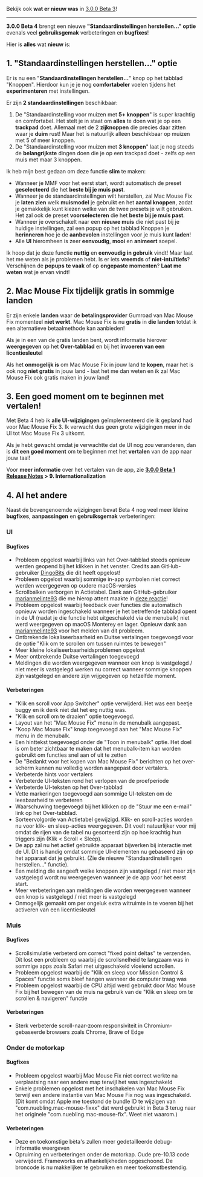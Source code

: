 Bekijk ook **wat er nieuw was** in [3.0.0 Beta 3](https://github.com/noah-nuebling/mac-mouse-fix/releases/tag/3.0.0-Beta-3)!

---

**3.0.0 Beta 4** brengt een nieuwe **"Standaardinstellingen herstellen..." optie** evenals veel **gebruiksgemak** verbeteringen en **bugfixes**!

Hier is **alles** wat **nieuw** is:

## 1. "Standaardinstellingen herstellen..." optie

Er is nu een "**Standaardinstellingen herstellen...**" knop op het tabblad "Knoppen". 
Hierdoor kun je je nog **comfortabeler** voelen tijdens het **experimenteren** met instellingen.

Er zijn **2 standaardinstellingen** beschikbaar:

1. De "Standaardinstelling voor muizen met **5+ knoppen**" is super krachtig en comfortabel. Het stelt je in staat om **alles** te doen wat je op een **trackpad** doet. Allemaal met de 2 **zijknoppen** die precies daar zitten waar je **duim** rust! Maar het is natuurlijk alleen beschikbaar op muizen met 5 of meer knoppen.
2. De "Standaardinstelling voor muizen met **3 knoppen**" laat je nog steeds de **belangrijkste** dingen doen die je op een trackpad doet - zelfs op een muis met maar 3 knoppen.

Ik heb mijn best gedaan om deze functie **slim** te maken:

- Wanneer je MMF voor het eerst start, wordt automatisch de preset **geselecteerd** die het **beste bij je muis past**.
- Wanneer je de standaardinstellingen wilt herstellen, zal Mac Mouse Fix je **laten zien** welk **muismodel** je gebruikt en het **aantal knoppen**, zodat je gemakkelijk kunt kiezen welke van de twee presets je wilt gebruiken. Het zal ook de preset **voorselecteren** die het **beste bij je muis past**.
- Wanneer je overschakelt naar een **nieuwe muis** die niet past bij je huidige instellingen, zal een popup op het tabblad Knoppen je **herinneren** hoe je de **aanbevolen** instellingen voor je muis kunt **laden**!
- Alle **UI** hieromheen is zeer **eenvoudig**, **mooi** en **animeert** soepel.

Ik hoop dat je deze functie **nuttig** en **eenvoudig in gebruik** vindt! Maar laat het me weten als je problemen hebt.
Is er iets **vreemds** of **niet-intuïtiefs**? Verschijnen de **popups** **te vaak** of op **ongepaste momenten**? **Laat me weten** wat je ervan vindt!

## 2. Mac Mouse Fix tijdelijk gratis in sommige landen

Er zijn enkele **landen** waar de **betalingsprovider** Gumroad van Mac Mouse Fix momenteel **niet werkt**.
Mac Mouse Fix is nu **gratis** in **die landen** totdat ik een alternatieve betaalmethode kan aanbieden!

Als je in een van de gratis landen bent, wordt informatie hierover **weergegeven** op het **Over-tabblad** en bij het **invoeren van een licentiesleutel**

Als het **onmogelijk is** om Mac Mouse Fix in jouw land te **kopen**, maar het is ook nog **niet gratis** in jouw land - laat het me dan weten en ik zal Mac Mouse Fix ook gratis maken in jouw land!

## 3. Een goed moment om te beginnen met vertalen!

Met Beta 4 heb ik **alle UI-wijzigingen** geïmplementeerd die ik gepland had voor Mac Mouse Fix 3. Ik verwacht dus geen grote wijzigingen meer in de UI tot Mac Mouse Fix 3 uitkomt.

Als je hebt gewacht omdat je verwachtte dat de UI nog zou veranderen, dan is **dit een goed moment** om te beginnen met het **vertalen** van de app naar jouw taal!

Voor **meer informatie** over het vertalen van de app, zie **[3.0.0 Beta 1 Release Notes](https://github.com/noah-nuebling/mac-mouse-fix/releases/tag/3.0.0-Beta-1.1) > 9. Internationalization**

## 4. Al het andere

Naast de bovengenoemde wijzigingen bevat Beta 4 nog veel meer kleine **bugfixes**, **aanpassingen** en **gebruiksgemak** verbeteringen:

### UI

#### Bugfixes

- Probleem opgelost waarbij links van het Over-tabblad steeds opnieuw werden geopend bij het klikken in het venster. Credits aan GitHub-gebruiker [DingoBits](https://github.com/DingoBits) die dit heeft opgelost!
- Probleem opgelost waarbij sommige in-app symbolen niet correct werden weergegeven op oudere macOS-versies
- Scrollbalken verborgen in Actietabel. Dank aan GitHub-gebruiker [marianmelinte93](https://github.com/marianmelinte93) die me hierop attent maakte in [deze reactie](https://github.com/noah-nuebling/mac-mouse-fix/discussions/366#discussioncomment-3728994)!
- Probleem opgelost waarbij feedback over functies die automatisch opnieuw worden ingeschakeld wanneer je het betreffende tabblad opent in de UI (nadat je die functie hebt uitgeschakeld via de menubalk) niet werd weergegeven op macOS Monterey en lager. Opnieuw dank aan [marianmelinte93](https://github.com/marianmelinte93) voor het melden van dit probleem.
- Ontbrekende lokaliseerbaarheid en Duitse vertalingen toegevoegd voor de optie "Klik om te scrollen om tussen ruimtes te bewegen"
- Meer kleine lokaliseerbaarheidsproblemen opgelost
- Meer ontbrekende Duitse vertalingen toegevoegd
- Meldingen die worden weergegeven wanneer een knop is vastgelegd / niet meer is vastgelegd werken nu correct wanneer sommige knoppen zijn vastgelegd en andere zijn vrijgegeven op hetzelfde moment.

#### Verbeteringen

- "Klik en scroll voor App Switcher" optie verwijderd. Het was een beetje buggy en ik denk niet dat het erg nuttig was.
- "Klik en scroll om te draaien" optie toegevoegd.
- Layout van het "Mac Mouse Fix" menu in de menubalk aangepast.
- "Koop Mac Mouse Fix" knop toegevoegd aan het "Mac Mouse Fix" menu in de menubalk.
- Een hinttekst toegevoegd onder de "Toon in menubalk" optie. Het doel is om beter zichtbaar te maken dat het menubalk-item kan worden gebruikt om functies snel aan of uit te zetten
- De "Bedankt voor het kopen van Mac Mouse Fix" berichten op het over-scherm kunnen nu volledig worden aangepast door vertalers.
- Verbeterde hints voor vertalers
- Verbeterde UI-teksten rond het verlopen van de proefperiode
- Verbeterde UI-teksten op het Over-tabblad
- Vette markeringen toegevoegd aan sommige UI-teksten om de leesbaarheid te verbeteren
- Waarschuwing toegevoegd bij het klikken op de "Stuur me een e-mail" link op het Over-tabblad.
- Sorteervolgorde van Actietabel gewijzigd. Klik- en scroll-acties worden nu voor klik- en sleep-acties weergegeven. Dit voelt natuurlijker voor mij omdat de rijen van de tabel nu gesorteerd zijn op hoe krachtig hun triggers zijn (Klik < Scroll < Sleep).
- De app zal nu het actief gebruikte apparaat bijwerken bij interactie met de UI. Dit is handig omdat sommige UI-elementen nu gebaseerd zijn op het apparaat dat je gebruikt. (Zie de nieuwe "Standaardinstellingen herstellen..." functie).
- Een melding die aangeeft welke knoppen zijn vastgelegd / niet meer zijn vastgelegd wordt nu weergegeven wanneer je de app voor het eerst start.
- Meer verbeteringen aan meldingen die worden weergegeven wanneer een knop is vastgelegd / niet meer is vastgelegd
- Onmogelijk gemaakt om per ongeluk extra witruimte in te voeren bij het activeren van een licentiesleutel

### Muis

#### Bugfixes

- Scrollsimulatie verbeterd om correct "fixed point deltas" te verzenden. Dit lost een probleem op waarbij de scrollsnelheid te langzaam was in sommige apps zoals Safari met uitgeschakeld vloeiend scrollen.
- Probleem opgelost waarbij de "Klik en sleep voor Mission Control & Spaces" functie soms bleef hangen wanneer de computer traag was
- Probleem opgelost waarbij de CPU altijd werd gebruikt door Mac Mouse Fix bij het bewegen van de muis na gebruik van de "Klik en sleep om te scrollen & navigeren" functie

#### Verbeteringen

- Sterk verbeterde scroll-naar-zoom responsiviteit in Chromium-gebaseerde browsers zoals Chrome, Brave of Edge

### Onder de motorkap

#### Bugfixes

- Probleem opgelost waarbij Mac Mouse Fix niet correct werkte na verplaatsing naar een andere map terwijl het was ingeschakeld
- Enkele problemen opgelost met het inschakelen van Mac Mouse Fix terwijl een andere instantie van Mac Mouse Fix nog was ingeschakeld. (Dit komt omdat Apple me toestond de bundle ID te wijzigen van "com.nuebling.mac-mouse-fixxx" dat werd gebruikt in Beta 3 terug naar het originele "com.nuebling.mac-mouse-fix". Weet niet waarom.)

#### Verbeteringen

- Deze en toekomstige bèta's zullen meer gedetailleerde debug-informatie weergeven
- Opruiming en verbeteringen onder de motorkap. Oude pre-10.13 code verwijderd. Frameworks en afhankelijkheden opgeschoond. De broncode is nu makkelijker te gebruiken en meer toekomstbestendig.